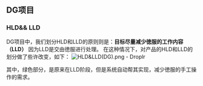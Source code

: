 ## DG项目

### HLD&& LLD

DG项目中，我们划分HLD和LLD的原则则是：**目标尽量减少徳服的工作内容（LLD）**
因为LLD是交由徳服进行处理。
在这种情况下，对产品的HLD和LLD的划分做了些许改变，如下：
![HLD&LLD(DG).png - Droplr](https://d.pr/i/r63gLi+)

其中，绿色部分，是原来在LLD阶段，但是系统自动帮其实现，减少徳服的手工操作的需求。
